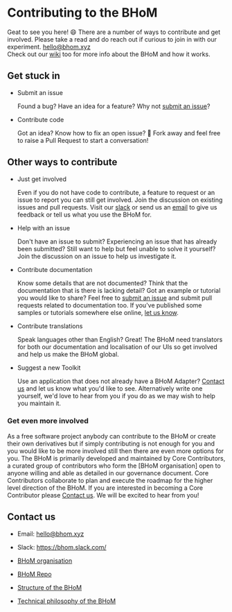 # Contributing to the BHoM

Geat to see you here! :smile: There are a number of ways to contribute and get involved. Please take a read and do reach out if curious to join in with our experiment. [hello@bhom.xyz](mailto:hello@bhom.xyz)  
Check out our [wiki](https://github.com/BHoM/documentation/wiki) too for more info about the BHoM and how it works.


## Get stuck in

- Submit an issue

  Found a bug? Have an idea for a feature? Why not [submit an issue](https://github.com/BHoM/documentation/wiki/Submitting-an-Issue)?

- Contribute code

  Got an idea? Know how to fix an open issue?   :fork_and_knife: Fork away and feel free to raise a Pull Request to start a conversation!



## Other ways to contribute

- Just get involved

  Even if you do not have code to contribute, a feature to request or an issue
  to report you can still get involved. Join the discussion on existing issues
  and pull requests. Visit our [slack](https://bhom.slack.com/) or send us an [email](mailto:hello@bhom.xyz) to give us feedback or tell us what you use the BHoM for.


- Help with an issue

  Don't have an issue to submit? Experiencing an issue that has already been
  submitted? Still want to help but feel unable to solve it yourself? Join the
  discussion on an issue to help us investigate it.


- Contribute documentation

  Know some details that are not documented? Think that the documentation that
  is there is lacking detail? Got an example or tutorial you would like to
  share? Feel free to [submit an issue](https://github.com/BHoM/documentation/wiki/Submitting-an-Issue) and submit pull
  requests related to documentation too. If you've
  published some samples or tutorials somewhere else online, [let us
  know](mailto:hello@bhom.xyz).

- Contribute translations

  Speak languages other than English? Great! The BHoM need translators for both
  our documentation and localisation of our UIs so get involved and help us
  make the BHoM global.

- Suggest a new Toolkit

  Use an application that does not already have a BHoM Adapter? [Contact us](mailto:hello@bhom.xyz) 
  and let us know what you'd like to see. Alternatively write one yourself,
  we'd love to hear from you if you do as we may wish to help you maintain it.

### Get even more involved

As a free software project anybody can contribute to the BHoM or create their
own derivatives but if simply contributing is not enough for you and you would
like to be more involved still then there are even more options for you. The
BHoM is primarily developed and maintained by Core Contributors, a curated
group of contributors who form the [BHoM organisation] open to anyone willing
and able as detailed in our governance document. Core Contributors
collaborate to plan and execute the roadmap for the higher level direction of
the BHoM. If you are interested in becoming a Core Contributor please [Contact us](mailto:hello@bhom.xyz). We will be excited to hear from you!



## Contact us

- Email: [hello@bhom.xyz](mailto:hello@bhom.xyz)
- Slack: https://bhom.slack.com/  

- [BHoM organisation](https://github.com/BHoM)
- [BHoM Repo](https://github.com/BHoM/BHoM)
- [Structure of the BHoM](https://github.com/BHoM/documentation/wiki/Structure-of-the-BHoM)
- [Technical philosophy of the BHoM](https://github.com/BHoM/documentation/wiki/Technical-philosophy-of-the-BHoM)



